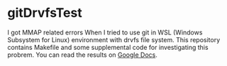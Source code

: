 # gitDrvfsTest

I got MMAP related errors When I tried to use git in WSL (Windows Subsystem for Linux) environment with drvfs file system.
This repository contains Makefile and some supplemental code for investigating this probrem.
You can read the results on [Google Docs](https://docs.google.com/document/d/1UBSDuC7G_48gRIltOxp52j3_sX-KV7Ym8qiR1jDqFP4/edit?usp=sharing).
